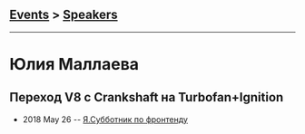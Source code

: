 ## [Events](../README.md) > [Speakers](../speakers.md)
---

# Юлия Маллаева

## Переход V8 с Crankshaft на Turbofan+Ignition
- 2018 May 26 -- [Я.Субботник по фронтенду](https://events.yandex.ru/lib/talks/5950/)    
